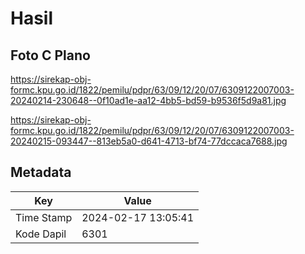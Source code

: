 # Hasil

## Foto C Plano

https://sirekap-obj-formc.kpu.go.id/1822/pemilu/pdpr/63/09/12/20/07/6309122007003-20240214-230648--0f10ad1e-aa12-4bb5-bd59-b9536f5d9a81.jpg

https://sirekap-obj-formc.kpu.go.id/1822/pemilu/pdpr/63/09/12/20/07/6309122007003-20240215-093447--813eb5a0-d641-4713-bf74-77dccaca7688.jpg


## Metadata

| Key        | Value               |
| ---------- | ------------------- |
| Time Stamp | 2024-02-17 13:05:41 |
| Kode Dapil | 6301                |



